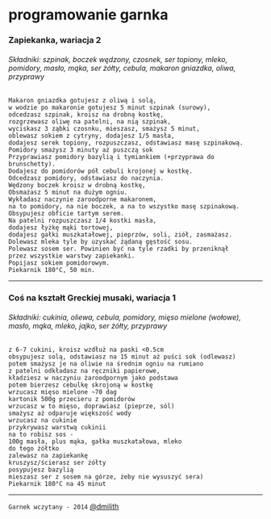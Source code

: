 
# programowanie garnka

### Zapiekanka, wariacja 2
###### Składniki: szpinak, boczek wędzony, czosnek, ser topiony, mleko, pomidory, masło, mąka, ser żółty, cebula, makaron gniazdka, oliwa, przyprawy

```
Makaron gniazdka gotujesz z oliwą i solą,
w wodzie po makaronie gotujesz 5 minut szpinak (surowy),
odcedzasz szpinak, kroisz na drobną kostkę,
rozgrzewasz oliwę na patelni, na nią szpinak,
wyciskasz 3 ząbki czosnku, mieszasz, smażysz 5 minut,
oblewasz sokiem z cytryny, dodajesz 1/5 masła,
dodajesz serek topiony, rozpuszczasz, odstawiasz masę szpinakową.
Pomidory smażysz 3 minuty aż puszczą sok
Przyprawiasz pomidory bazylią i tymiankiem (+przyprawa do brunschetty).
Dodajesz do pomidorów pół cebuli krojonej w kostkę.
Odcedzasz pomidory, odstawiasz do naczynia.
Wędzony boczek kroisz w drobną kostkę,
Obsmażasz 5 minut na dużym ogniu.
Wykładasz naczynie zaroodporne makaronem,
na to pomidory, na nie boczek, a na to wszystko masę szpinakową.
Obsypujesz obficie tartym serem.
Na patelni rozpuszczasz 1/4 kostki masła,
dodajesz łyżkę mąki tortowej,
dodajesz gałki muszkatałowej, pieprzów, soli, ziół, zasmażasz.
Dolewasz mleka tyle by uzyskać żądaną gęstość sosu.
Polewasz sosem ser. Powinien być na tyle rzadki by przeniknął
przez wszystkie warstwy zapiekanki.
Popijasz sokiem pomidorowym.
Piekarnik 180°C, 50 min.
```

---

### Coś na kształt Greckiej musaki, wariacja 1
###### Składniki: cukinia, oliewa, cebula, pomidory, mięso mielone (wołowe), masło, mąka, mleko, jajko, ser żółty, przyprawy

```
z 6-7 cukini, kroisz wzdłuż na paski <0.5cm
obsypujesz solą, odstawiasz na 15 minut aż puści sok (odlewasz)
potem smażysz je na oliwie na średnim ogniu na rumiano
z patelni odkładasz na ręczniki papierowe,
kładziesz w naczyniu żaroodpornym jako podstawa
potem bierzesz cebulkę skrojoną w kostkę
wrzucasz mięso mielone ~70 dag
kartonik 500g przecieru z pomidorów
wrzucasz w to mięso, doprawiasz (pieprze, sól)
smażysz aż odparuje większość wody
wrzucasz na cukinie
przykrywasz warstwą cukinii
na to robisz sos -
100g masła, plus mąka, gałka muszkatałowa, mleko
do tego żółtko
zalewasz na zapiekankę
kruszysz/ścierasz ser żółty
posypujesz bazylią
mieszasz ser z sosem na górze, żeby nie wysuszyć sera)
Piekarnik 180°C na 45 minut
```


---

`Garnek wczytany - 2014` [@dmilith](https://twitter.com/dmilith)
